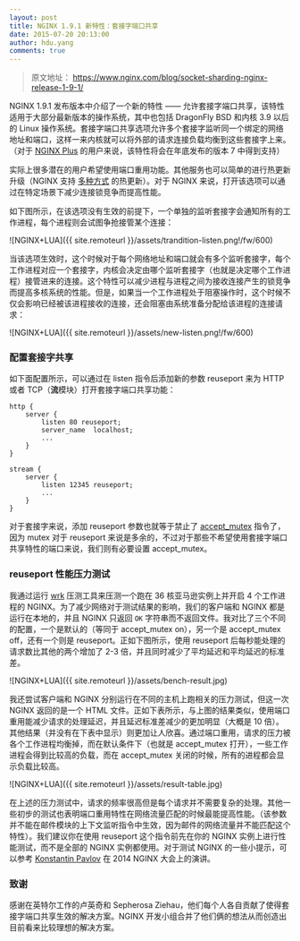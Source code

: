 ```yaml
---
layout: post
title: NGINX 1.9.1 新特性：套接字端口共享
date: 2015-07-20 20:13:00
author: hdu.yang
comments: true
---
```


> 原文地址： <https://www.nginx.com/blog/socket-sharding-nginx-release-1-9-1/>

NGINX 1.9.1 发布版本中介绍了一个新的特性 —— 允许套接字端口共享，该特性适用于大部分最新版本的操作系统，其中也包括 DragonFly BSD 和内核 3.9 以后的 Linux 操作系统。套接字端口共享选项允许多个套接字监听同一个绑定的网络地址和端口，这样一来内核就可以将外部的请求连接负载均衡到这些套接字上来。（对于 [NGINX Plus](https://www.nginx.com/) 的用户来说，该特性将会在年底发布的版本 7 中得到支持）

实际上很多潜在的用户希望使用端口重用功能。其他服务也可以简单的进行热更新升级（NGINX 支持 [多种方式](http://nginx.org/en/docs/control.html#upgrade) 的热更新）。对于 NGINX 来说，打开该选项可以通过在特定场景下减少连接锁竞争而提高性能。

如下图所示，在该选项没有生效的前提下，一个单独的监听套接字会通知所有的工作进程，每个进程则会试图争抢接管某个连接：

![NGINX+LUA]({{ site.remoteurl }}/assets/trandition-listen.png!/fw/600)

当该选项生效时，这个时候对于每个网络地址和端口就会有多个监听套接字，每个工作进程对应一个套接字，内核会决定由哪个监听套接字（也就是决定哪个工作进程）接管进来的连接。这个特性可以减少进程与进程之间为接收连接产生的锁竞争而提高多核系统的性能。但是，如果当一个工作进程处于阻塞操作时，这个时候不仅会影响已经被该进程接收的连接，还会阻塞由系统准备分配给该进程的连接请求：

![NGINX+LUA]({{ site.remoteurl }}/assets/new-listen.png!/fw/600)

### 配置套接字共享

如下面配置所示，可以通过在 listen 指令后添加新的参数 reuseport 来为 HTTP 或者 TCP（**流**模块）打开套接字端口共享功能：

~~~
http {
    server {
        listen 80 reuseport;
        server_name  localhost;
        ...
    }
}

stream {
    server {
        listen 12345 reuseport;
        ...
    }
}
~~~

对于套接字来说，添加 reuseport 参数也就等于禁止了 [accept\_mutex](http://nginx.org/en/docs/ngx_core_module.html#accept_mutex) 指令了，因为 mutex 对于 reuseport 来说是多余的，不过对于那些不希望使用套接字端口共享特性的端口来说，我们则有必要设置 accept\_mutex。

### reuseport 性能压力测试

我通过运行 [wrk](https://github.com/wg/wrk) 压测工具来压测一个跑在 36 核亚马逊实例上并开启 4 个工作进程的 NGINX。为了减少网络对于测试结果的影响，我们的客户端和 NGINX 都是运行在本地的，并且 NGINX 只返回 `OK` 字符串而不返回文件。我对比了三个不同的配置，一个是默认的（等同于 accept\_mutex on），另一个是 accept_mutex off，还有一个则是 reuseport。正如下图所示，使用 reuseport 后每秒能处理的请求数比其他的两个增加了 2-3 倍，并且同时减少了平均延迟和平均延迟的标准差。

![NGINX+LUA]({{ site.remoteurl }}/assets/bench-result.jpg)

我还尝试客户端和 NGINX 分别运行在不同的主机上跑相关的压力测试，但这一次 NGINX 返回的是一个 HTML 文件。正如下表所示，与上图的结果类似，使用端口重用能减少请求的处理延迟，并且延迟标准差减少的更加明显（大概是 10 倍）。其他结果（并没有在下表中显示）则更加让人欣喜。通过端口重用，请求的压力被各个工作进程均衡掉，而在默认条件下（也就是 accept\_mutex 打开），一些工作进程会得到比较高的负载，而在 accept\_mutex 关闭的时候，所有的进程都会显示负载比较高。

![NGINX+LUA]({{ site.remoteurl }}/assets/result-table.jpg)

在上述的压力测试中，请求的频率很高但是每个请求并不需要复杂的处理。其他一些初步的测试也表明端口重用特性在网络流量匹配的时候最能提高性能。（该参数并不能在邮件模块的上下文监听指令中生效，因为邮件的网络流量并不能匹配这个特性）。我们建议你在使用 reuseport 这个指令前先在你的 NGINX 实例上进行性能测试，而不是全部的 NGINX 实例都使用。对于测试 NGINX 的一些小提示，可以参考 [Konstantin Pavlov](http://www.youtube.com/watch?v=eLW_NSuwYU0) 在 2014 NGINX 大会上的演讲。

### 致谢

感谢在英特尔工作的卢英奇和 Sepherosa Ziehau，他们每个人各自贡献了使得套接字端口共享生效的解决方案。NGINX 开发小组合并了他们俩的想法从而创造出目前看来比较理想的解决方案。

